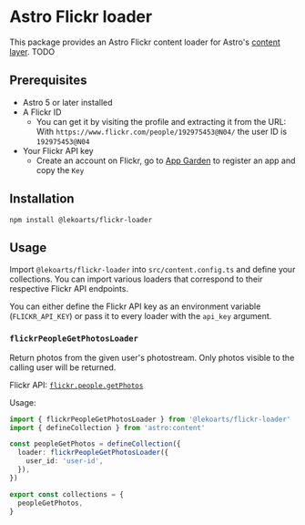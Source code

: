 # Astro Flickr loader

This package provides an Astro Flickr content loader for Astro's [content layer](https://docs.astro.build/en/guides/content-collections/). TODO

## Prerequisites

- Astro 5 or later installed
- A Flickr ID
  - You can get it by visiting the profile and extracting it from the URL: With `https://www.flickr.com/people/192975453@N04/` the user ID is `192975453@N04`
- Your Flickr API key
  - Create an account on Flickr, go to [App Garden](https://www.flickr.com/services/apps/create/) to register an app and copy the `Key`

## Installation

```shell
npm install @lekoarts/flickr-loader
```

## Usage

Import `@lekoarts/flickr-loader` into `src/content.config.ts` and define your collections. You can import various loaders that correspond to their respective Flickr API endpoints.

You can either define the Flickr API key as an environment variable (`FLICKR_API_KEY`) or pass it to every loader with the `api_key` argument.

### `flickrPeopleGetPhotosLoader`

Return photos from the given user's photostream. Only photos visible to the calling user will be returned.

Flickr API: [`flickr.people.getPhotos`](https://www.flickr.com/services/api/flickr.people.getPhotos.html)

Usage:

```ts
import { flickrPeopleGetPhotosLoader } from '@lekoarts/flickr-loader'
import { defineCollection } from 'astro:content'

const peopleGetPhotos = defineCollection({
  loader: flickrPeopleGetPhotosLoader({
    user_id: 'user-id',
  }),
})

export const collections = {
  peopleGetPhotos,
}
```
